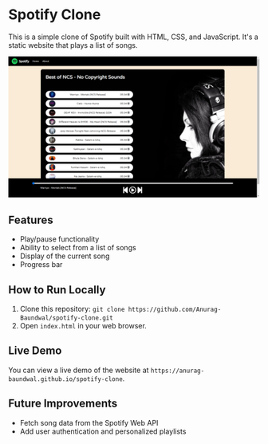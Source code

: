 # Spotify Clone

This is a simple clone of Spotify built with HTML, CSS, and JavaScript. It's a static website that plays a list of songs.

![Screenshot of the webpage](<Screenshot (31).png>)
## Features

- Play/pause functionality
- Ability to select from a list of songs
- Display of the current song
- Progress bar

## How to Run Locally

1. Clone this repository: `git clone https://github.com/Anurag-Baundwal/spotify-clone.git`
2. Open `index.html` in your web browser.

## Live Demo

You can view a live demo of the website at `https://anurag-baundwal.github.io/spotify-clone`.

## Future Improvements

- Fetch song data from the Spotify Web API
- Add user authentication and personalized playlists